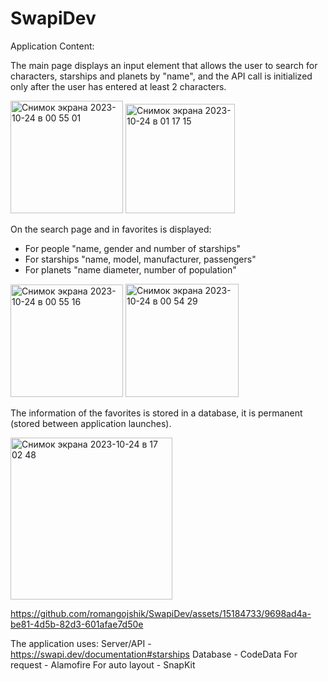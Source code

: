# SwapiDev

Application Content:

The main page displays an input element that allows the user to search for characters, starships and planets by "name", and the API call is initialized only after the user has entered at least 2 characters.

<img width="180" alt="Снимок экрана 2023-10-24 в 00 55 01" src="https://github.com/romangojshik/SwapiDev/assets/15184733/17ee03a6-b133-45bc-8002-92e74a88130f">

<img width="175" alt="Снимок экрана 2023-10-24 в 01 17 15" src="https://github.com/romangojshik/SwapiDev/assets/15184733/6fafba49-f0bc-4b6d-90cc-ab20c1b44290">


On the search page and in favorites is displayed:
- For people "name, gender and number of starships"
- For starships "name, model, manufacturer, passengers"
- For planets "name diameter, number of population"

<img width="180" alt="Снимок экрана 2023-10-24 в 00 55 16" src="https://github.com/romangojshik/SwapiDev/assets/15184733/1d0ca6d3-a9a6-49a0-bff2-4178e0f63026">

<img width="181" alt="Снимок экрана 2023-10-24 в 00 54 29" src="https://github.com/romangojshik/SwapiDev/assets/15184733/b458d2b5-9b83-440e-b5e7-2fff6d59ce8f">


The information of the favorites is stored in a database, it is permanent (stored between application launches).

<img width="259" alt="Снимок экрана 2023-10-24 в 17 02 48" src="https://github.com/romangojshik/SwapiDev/assets/15184733/76756248-3fce-4e25-a32c-a2e2c628c800">

https://github.com/romangojshik/SwapiDev/assets/15184733/9698ad4a-be81-4d5b-82d3-601afae7d50e

The application uses:
Server/API - https://swapi.dev/documentation#starships
Database - CodeData
For request - Alamofire
For auto layout - SnapKit



